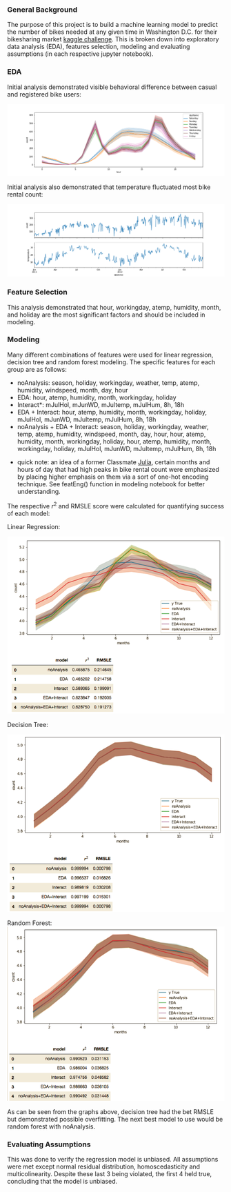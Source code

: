 ### General Background

The purpose of this project is to build a machine learning model to predict the number of bikes needed at any given time in Washington D.C. for their bikesharing market [kaggle challenge](https://www.kaggle.com/c/bike-sharing-demand/data). This is broken down into exploratory data analysis (EDA), features selection, modeling and evaluating assumptions (in each respective jupyter notebook).

### EDA

Initial analysis demonstrated visible behavioral difference between casual and registered bike users:

![casual_vs_registered](images/user_diff.png)

Initial analysis also demonstrated that temperature fluctuated most bike rental count:

![temp_count](images/temp_count_fluctuation.png)

### Feature Selection

This analysis demonstrated that hour, workingday,  atemp, humidity, month,  and holiday are the most significant factors and should be included in modeling.

### Modeling

Many different combinations of features were used for linear regression, decision tree and random forest modeling. The specific features for each group are as follows:

- noAnalysis: season, holiday, workingday, weather, temp, atemp, humidity, windspeed, month, day, hour
- EDA: hour, atemp, humidity, month, workingday, holiday
- Interact*: mJulHol, mJunWD, mJultemp, mJulHum, 8h, 18h
- EDA + Interact: hour, atemp, humidity, month, workingday, holiday, mJulHol, mJunWD, mJultemp, mJulHum, 8h, 18h
- noAnalysis + EDA + Interact: season, holiday, workingday, weather, temp, atemp, humidity, windspeed, month, day, hour, hour, atemp, humidity, month, workingday, holiday, hour, atemp, humidity, month, workingday, holiday, mJulHol, mJunWD, mJultemp, mJulHum, 8h, 18h

* quick note: an idea of a former Classmate [Julia](https://github.com/julisep), certain months and hours of day that had high peaks in bike rental count were emphasized by placing higher emphasis on them via a sort of one-hot encoding technique. See featEng() function in modeling notebook for better understanding.

The respective $r^2$ and RMSLE score were calculated for quantifying success of each model:

Linear Regression:

![LR](images/linear_regression.png)

Decision Tree:

![DT](images/decision_tree.png)

Random Forest:
![RF](images/random_forest.png)

As can be seen from the graphs above, decision tree had the bet RMSLE but demonstrated possible overfitting. The next best model to use would be random forest with noAnalysis.

### Evaluating Assumptions

This was done to verify the regression model is unbiased. All assumptions were met except normal residual distribution, homoscedasticity and multicolinearity. Despite these last 3 being violated, the first 4 held true, concluding that the model is unbiased. 
